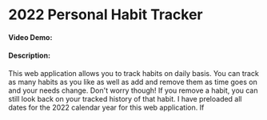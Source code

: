 # 2022 Personal Habit Tracker
#### Video Demo:  <URL HERE>
#### Description:
This web application allows you to track habits on daily basis.
You can track as many habits as you like as well as add and remove them as time goes on and your needs change.
Don't worry though! If you remove a habit, you can still look back on your tracked history of that habit.
I have preloaded all dates for the 2022 calendar year for this web application. If 